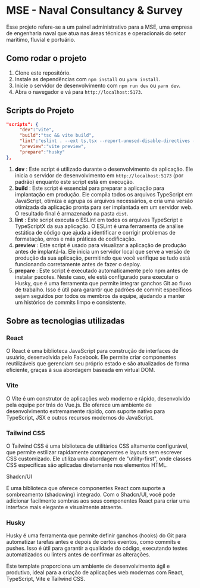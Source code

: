 # MSE - Naval Consultancy & Survey

Esse projeto refere-se a um painel administrativo para a MSE, uma empresa de engenharia naval que atua nas áreas técnicas e operacionais do setor marítimo, fluvial e portuário.

## Como rodar o projeto

1. Clone este repositório.
2. Instale as dependências com `npm install` ou `yarn install`.
3. Inicie o servidor de desenvolvimento com `npm run dev` ou `yarn dev`.
4. Abra o navegador e vá para `http://localhost:5173`.

## Scripts do Projeto

```json
"scripts": {
     "dev":"vite",
     "build":"tsc && vite build",
     "lint":"eslint . --ext ts,tsx --report-unused-disable-directives --max-warnings 0",
     "preview":"vite preview",
     "prepare":"husky"
},
```

1. **dev** : Este script é utilizado durante o desenvolvimento da aplicação. Ele inicia o servidor de desenvolvimento em `http://localhost:5173` (por padrão) enquanto este script está em execução.
2. **build** : Este script é essencial para preparar a aplicação para implantação em produção. Ele compila todos os arquivos TypeScript em JavaScript, otimiza e agrupa os arquivos necessários, e cria uma versão otimizada da aplicação pronta para ser implantada em um servidor web. O resultado final é armazenado na pasta `dist`.
3. **lint** : Este script executa o ESLint em todos os arquivos TypeScript e TypeScriptX da sua aplicação. O ESLint é uma ferramenta de análise estática de código que ajuda a identificar e corrigir problemas de formatação, erros e más práticas de codificação.
4. **preview** : Este script é usado para visualizar a aplicação de produção antes de implantá-la. Ele inicia um servidor local que serve a versão de produção da sua aplicação, permitindo que você verifique se tudo está funcionando corretamente antes de fazer o deploy.
5. **prepare** : Este script é executado automaticamente pelo npm antes de instalar pacotes. Neste caso, ele está configurado para executar o Husky, que é uma ferramenta que permite integrar ganchos Git ao fluxo de trabalho. Isso é útil para garantir que padrões de commit específicos sejam seguidos por todos os membros da equipe, ajudando a manter um histórico de commits limpo e consistente.

## Sobre as tecnologias utilizadas

### React

O React é uma biblioteca JavaScript para construção de interfaces de usuário, desenvolvida pelo Facebook. Ele permite criar componentes reutilizáveis que gerenciam seu próprio estado e são atualizados de forma eficiente, graças à sua abordagem baseada em virtual DOM.

### Vite

O Vite é um construtor de aplicações web moderno e rápido, desenvolvido pela equipe por trás do Vue.js. Ele oferece um ambiente de desenvolvimento extremamente rápido, com suporte nativo para TypeScript, JSX e outros recursos modernos do JavaScript.

### Tailwind CSS

O Tailwind CSS é uma biblioteca de utilitários CSS altamente configurável, que permite estilizar rapidamente componentes e layouts sem escrever CSS customizado. Ele utiliza uma abordagem de "utility-first", onde classes CSS específicas são aplicadas diretamente nos elementos HTML.

Shadcn/UI

É uma biblioteca que oferece componentes React com suporte a sombreamento (shadowing) integrado. Com o Shadcn/UI, você pode adicionar facilmente sombras aos seus componentes React para criar uma interface mais elegante e visualmente atraente.

### Husky

Husky é uma ferramenta que permite definir ganchos (hooks) do Git para automatizar tarefas antes e depois de certos eventos, como commits e pushes. Isso é útil para garantir a qualidade do código, executando testes automatizados ou linters antes de confirmar as alterações.

Este template proporciona um ambiente de desenvolvimento ágil e produtivo, ideal para a criação de aplicações web modernas com React, TypeScript, Vite e Tailwind CSS.

